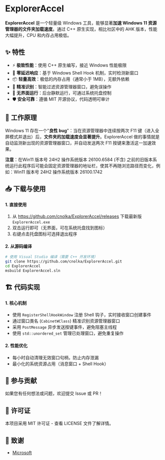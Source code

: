 # ExplorerAccel

[](https://opensource.org/licenses/MIT)
[](https://www.microsoft.com/windows/)
[](https://isocpp.org/)

**ExplorerAccel** 是一个轻量级 Windows 工具，能够显著**加速 Windows 11 资源管理器的文件夹加载速度**。通过 C++ 原生实现，相比社区中的 AHK 版本，性能大幅提升，CPU 和内存占用极低。

## ✨ 特性

- ⚡ **极致性能**：使用 C++ 原生编写，接近 Windows 性能极限
- 🚀 **零延迟响应**：基于 Windows Shell Hook 机制，实时检测新窗口
- 📦 **轻量高效**：极低的内存占用（通常小于 1MB），无额外依赖
- 🎯 **精准识别**：智能过滤资源管理器窗口，避免误操作
- 🔧 **无界面运行**：后台静默运行，可通过系统托盘控制
- 🛡️ **安全可靠**：遵循 MIT 开源协议，代码透明可审计

## 🔧 工作原理

Windows 11 存在一个"**良性 bug**"：当在资源管理器中连续按两次 F11 键（进入全屏模式并退出）后，**文件夹的加载速度会显著提升**。ExplorerAccel 做的事情就是自动监测新出现的资源管理器窗口，并自动发送两次 F11 按键来激活这一加速效果。

**注意**：在Win11 版本号 24H2 操作系统版本 26100.6584 (不含) 之前的旧版本系统运行此程序后可能会固定资源管理器的地址栏，使其不再随浏览路径而变化，例如：Win11 版本号 24H2 操作系统版本 26100.1742

## 📥 下载与使用

#### 1. 直接使用
1. 从 https://github.com/cnolka/ExplorerAccel/releases 下载最新版 `ExplorerAccel.exe`
2. 双击运行即可（无界面，可在系统托盘找到图标）
3. 右键点击托盘图标可选择退出程序

#### 2. 从源码编译
```bash
# 使用 Visual Studio 编译（需要 C++ 开发环境）
git clone https://github.com/cnolka/ExplorerAccel.git
cd ExplorerAccel
msbuild ExplorerAccel.sln
```

## 🏗️ 代码实现

#### 1. 核心机制
- 使用 `RegisterShellHookWindow` 注册 Shell 钩子，实时接收窗口创建事件
- 通过窗口类名 (`CabinetWClass`) 精准识别资源管理器窗口
- 采用 `PostMessage` 异步发送按键事件，避免阻塞主线程
- 使用 `std::unordered_set` 管理已处理窗口，避免重复操作

#### 2. 性能优化
- 每小时自动清理无效窗口句柄，防止内存泄漏
- 最小化的系统资源占用（消息窗口 + Shell Hook）

## 🤝 参与贡献

如果您有任何想法或问题，欢迎提交 Issue 或 PR！

## 📄 许可证

本项目采用 MIT 许可证 - 查看 LICENSE 文件了解详情。

## 🙏 致谢
- [Microsoft](https://www.microsoft.com/)
